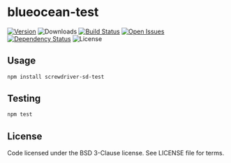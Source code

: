 # blueocean-test
[![Version][npm-image]][npm-url] ![Downloads][downloads-image] [![Build Status][status-image]][status-url] [![Open Issues][issues-image]][issues-url] [![Dependency Status][daviddm-image]][daviddm-url] ![License][license-image]

> 

## Usage

```bash
npm install screwdriver-sd-test
```

## Testing

```bash
npm test
```

## License

Code licensed under the BSD 3-Clause license. See LICENSE file for terms.

[npm-image]: https://img.shields.io/npm/v/screwdriver-sd-test.svg
[npm-url]: https://npmjs.org/package/screwdriver-sd-test
[downloads-image]: https://img.shields.io/npm/dt/screwdriver-sd-test.svg
[license-image]: https://img.shields.io/npm/l/screwdriver-sd-test.svg
[issues-image]: https://img.shields.io/github/issues/screwdriver-cd/sd-test.svg
[issues-url]: https://github.com/screwdriver-cd/sd-test/issues
[status-image]: https://cd.screwdriver.cd/pipelines/pipelineid/badge
[status-url]: https://cd.screwdriver.cd/pipelines/pipelineid
[daviddm-image]: https://david-dm.org/screwdriver-cd/sd-test.svg?theme=shields.io
[daviddm-url]: https://david-dm.org/screwdriver-cd/sd-test
